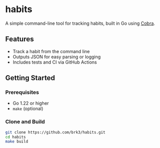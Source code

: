 # habits

A simple command-line tool for tracking habits, built in Go using [Cobra](https://github.com/spf13/cobra).

## Features

- Track a habit from the command line
- Outputs JSON for easy parsing or logging
- Includes tests and CI via GitHub Actions

## Getting Started

### Prerequisites

- Go 1.22 or higher
- `make` (optional)

### Clone and Build

```bash
git clone https://github.com/brk3/habits.git
cd habits
make build
